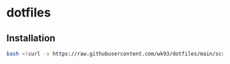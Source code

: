 # dotfiles

## Installation

```bash
bash <(curl -s https://raw.githubusercontent.com/wk93/dotfiles/main/scripts/bootstrap)
```
